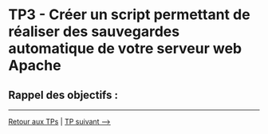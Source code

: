 # TP3 - Créer un script permettant de réaliser des sauvegardes automatique de votre serveur web Apache

## Rappel des objectifs :

---

[Retour aux TPs](https://github.com/NatSch45/linux/blob/master/Powershell/pages/tps/tp.md) | [TP suivant -->](https://github.com/NatSch45/linux/blob/master/Powershell/pages/tps/tp4.md)
